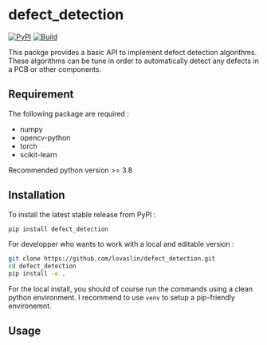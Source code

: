 # defect_detection

[![PyPI](https://img.shields.io/pypi/v/defect_detection)](https://pypi.org/project/defect_detection/)
[![Build](https://github.com/lovaslin/defect_detection/actions/workflows/cd.yml/badge.svg)](https://github.com/lovaslin/defect_detection/actions)

This packge provides a basic API to implement defect detection algorithms. 
These algorithms can be tune in order to automatically detect any defects in a PCB or other components.

## Requirement

The following package are required :
- numpy
- opencv-python
- torch
- scikit-learn

Recommended python version >= 3.8

## Installation

To install the latest stable release from PyPI :
```bash
pip install defect_detection
```

For developper who wants to work with a local and editable version :
```bash
git clone https://github.com/lovaslin/defect_detection.git
cd defect_detection
pip install -e .
```

For the local install, you should of course run the commands using a clean python environment.
I recommend to use `venv` to setup a pip-friendly environemnt.

## Usage


